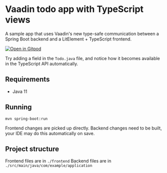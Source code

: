 # Vaadin todo app with TypeScript views

A sample app that uses Vaadin's new type-safe communication between a Spring Boot backend and a LitElement + TypeScript frontend.

[![Open in Gitpod](https://gitpod.io/button/open-in-gitpod.svg)](https://gitpod.io/#https://github.com/marcushellberg/vaadin-typescript-todo)


Try adding a field in the `Todo.java` file, and notice how it becomes available in the TypeScript API automatically.

## Requirements

- Java 11

## Running

```
mvn spring-boot:run
```

Frontend changes are picked up directly. Backend changes need to be built, your IDE may do this automatically on save.

## Project structure

Frontend files are in `./frontend`
Backend files are in `./src/main/java/com/example/application`
